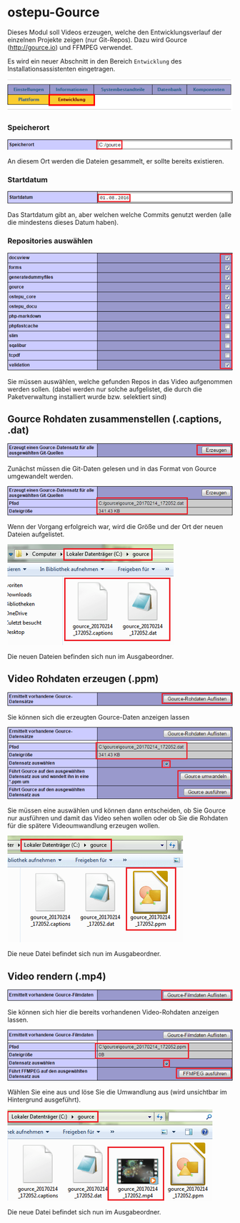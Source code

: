 # ostepu-Gource

Dieses Modul soll Videos erzeugen, welche den Entwicklungsverlauf der einzelnen Projekte zeigen (nur Git-Repos).
Dazu wird Gource (http://gource.io) und FFMPEG verwendet.

Es wird ein neuer Abschnitt in den Bereich `Entwicklung` des Installationsassistenten eingetragen.

![](/images/A.png)

### Speicherort

![](/images/B.png)

An diesem Ort werden die Dateien gesammelt, er sollte bereits existieren.

### Startdatum
![](/images/C.png)

Das Startdatum gibt an, aber welchen welche Commits genutzt werden (alle die mindestens dieses Datum haben).

### Repositories auswählen
![](/images/D.png)

Sie müssen auswählen, welche gefunden Repos in das Video aufgenommen werden sollen. (dabei werden nur solche aufgelistet, die durch die Paketverwaltung installiert wurde bzw. selektiert sind)

## Gource Rohdaten zusammenstellen (.captions, .dat)
![](/images/E.png)

Zunächst müssen die Git-Daten gelesen und in das Format von Gource umgewandelt werden.

![](/images/E2.png)

Wenn der Vorgang erfolgreich war, wird die Größe und der Ort der neuen Dateien aufgelistet.

![](/images/E3.png)

Die neuen Dateien befinden sich nun im Ausgabeordner.

## Video Rohdaten erzeugen (.ppm)
![](/images/F.png)

Sie können sich die erzeugten Gource-Daten anzeigen lassen

![](/images/F2.png)

Sie müssen eine auswählen und können dann entscheiden, ob Sie Gource nur ausführen und damit das Video sehen wollen oder ob Sie die Rohdaten für die spätere Videoumwandlung erzeugen wollen.

![](/images/F3.png)

Die neue Datei befindet sich nun im Ausgabeordner.

## Video rendern (.mp4)
![](/images/G.png)

Sie können sich hier die bereits vorhandenen Video-Rohdaten anzeigen lassen.

![](/images/G2.png)

Wählen Sie eine aus und löse Sie die Umwandlung aus (wird unsichtbar im Hintergrund ausgeführt).

![](/images/G3.png)

Die neue Datei befindet sich nun im Ausgabeordner.
